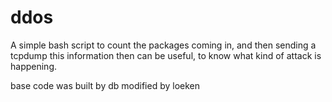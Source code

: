 # ddos

A simple bash script to count the packages coming in, and then sending a tcpdump
this information then can be useful,  to know what kind of attack is happening.

base code was built by db
modified by loeken
